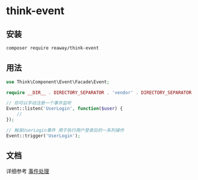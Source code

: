 # think-event

## 安装
```bash
composer require reaway/think-event
```

## 用法
```php
use Think\Component\Event\Facade\Event;

require __DIR__ . DIRECTORY_SEPARATOR . 'vendor' . DIRECTORY_SEPARATOR . 'autoload.php';

// 你可以手动注册一个事件监听
Event::listen('UserLogin', function($user) {
    // 
});

// 触发UserLogin事件 用于执行用户登录后的一系列操作
Event::trigger('UserLogin');
```

## 文档

详细参考 [事件处理](https://www.kancloud.cn/manual/thinkphp6_0/1037492)